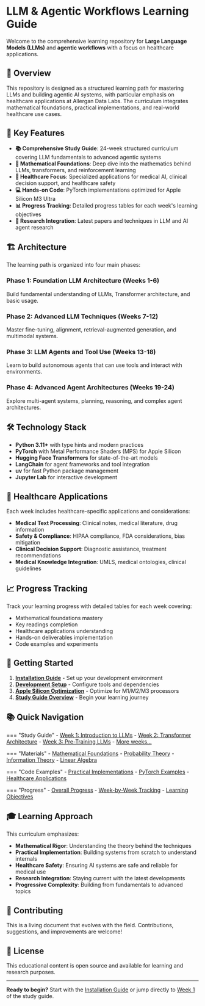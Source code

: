 # LLM & Agentic Workflows Learning Guide

Welcome to the comprehensive learning repository for **Large Language Models (LLMs)** and **agentic workflows** with a focus on healthcare applications.

## 🎯 Overview

This repository is designed as a structured learning path for mastering LLMs and building agentic AI systems, with particular emphasis on healthcare applications at Allergan Data Labs. The curriculum integrates mathematical foundations, practical implementations, and real-world healthcare use cases.

## 🚀 Key Features

- **📚 Comprehensive Study Guide**: 24-week structured curriculum covering LLM fundamentals to advanced agentic systems
- **🧮 Mathematical Foundations**: Deep dive into the mathematics behind LLMs, transformers, and reinforcement learning
- **🏥 Healthcare Focus**: Specialized applications for medical AI, clinical decision support, and healthcare safety
- **💻 Hands-on Code**: PyTorch implementations optimized for Apple Silicon M3 Ultra
- **📊 Progress Tracking**: Detailed progress tables for each week's learning objectives
- **🔬 Research Integration**: Latest papers and techniques in LLM and AI agent research

## 🏗️ Architecture

The learning path is organized into four main phases:

### Phase 1: Foundation LLM Architecture (Weeks 1-6)
Build fundamental understanding of LLMs, Transformer architecture, and basic usage.

### Phase 2: Advanced LLM Techniques (Weeks 7-12)
Master fine-tuning, alignment, retrieval-augmented generation, and multimodal systems.

### Phase 3: LLM Agents and Tool Use (Weeks 13-18)
Learn to build autonomous agents that can use tools and interact with environments.

### Phase 4: Advanced Agent Architectures (Weeks 19-24)
Explore multi-agent systems, planning, reasoning, and complex agent architectures.

## 🛠️ Technology Stack

- **Python 3.11+** with type hints and modern practices
- **PyTorch** with Metal Performance Shaders (MPS) for Apple Silicon
- **Hugging Face Transformers** for state-of-the-art models
- **LangChain** for agent frameworks and tool integration
- **uv** for fast Python package management
- **Jupyter Lab** for interactive development

## 🏥 Healthcare Applications

Each week includes healthcare-specific applications and considerations:

- **Medical Text Processing**: Clinical notes, medical literature, drug information
- **Safety & Compliance**: HIPAA compliance, FDA considerations, bias mitigation
- **Clinical Decision Support**: Diagnostic assistance, treatment recommendations
- **Medical Knowledge Integration**: UMLS, medical ontologies, clinical guidelines

## 📈 Progress Tracking

Track your learning progress with detailed tables for each week covering:

- Mathematical foundations mastery
- Key readings completion
- Healthcare applications understanding
- Hands-on deliverables implementation
- Code examples and experiments

## 🚀 Getting Started

1. **[Installation Guide](getting-started/installation.md)** - Set up your development environment
2. **[Development Setup](getting-started/development-setup.md)** - Configure tools and dependencies
3. **[Apple Silicon Optimization](getting-started/apple-silicon.md)** - Optimize for M1/M2/M3 processors
4. **[Study Guide Overview](study-guide/index.md)** - Begin your learning journey

## 📚 Quick Navigation

=== "Study Guide"
    - [Week 1: Introduction to LLMs](study-guide/week-1/index.md)
    - [Week 2: Transformer Architecture](study-guide/week-2/index.md)
    - [Week 3: Pre-Training LLMs](study-guide/week-3/index.md)
    - [More weeks...](study-guide/index.md)

=== "Materials"
    - [Mathematical Foundations](materials/math/index.md)
    - [Probability Theory](materials/math/probability-theory.md)
    - [Information Theory](materials/math/information-theory.md)
    - [Linear Algebra](materials/math/linear-algebra.md)

=== "Code Examples"
    - [Practical Implementations](code-examples/index.md)
    - [PyTorch Examples](code-examples/index.md)
    - [Healthcare Applications](code-examples/index.md)

=== "Progress"
    - [Overall Progress](progress/index.md)
    - [Week-by-Week Tracking](progress/index.md)
    - [Learning Objectives](progress/index.md)

## 🎓 Learning Approach

This curriculum emphasizes:

- **Mathematical Rigor**: Understanding the theory behind the techniques
- **Practical Implementation**: Building systems from scratch to understand internals
- **Healthcare Safety**: Ensuring AI systems are safe and reliable for medical use
- **Research Integration**: Staying current with the latest developments
- **Progressive Complexity**: Building from fundamentals to advanced topics

## 🤝 Contributing

This is a living document that evolves with the field. Contributions, suggestions, and improvements are welcome!

## 📄 License

This educational content is open source and available for learning and research purposes.

---

**Ready to begin?** Start with the [Installation Guide](getting-started/installation.md) or jump directly to [Week 1](study-guide/week-1/index.md) of the study guide.
